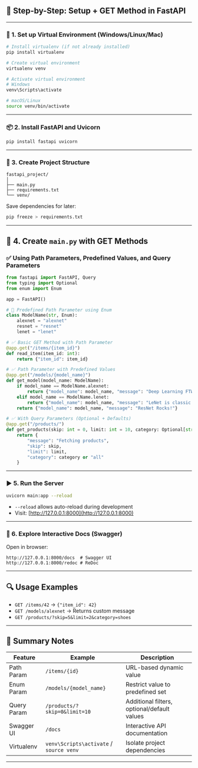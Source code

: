 ## 🚀 Step-by-Step: Setup + GET Method in FastAPI

---

### 🧪 1. Set up Virtual Environment (Windows/Linux/Mac)

```bash
# Install virtualenv (if not already installed)
pip install virtualenv

# Create virtual environment
virtualenv venv

# Activate virtual environment
# Windows
venv\Scripts\activate

# macOS/Linux
source venv/bin/activate
```

---

### 📦 2. Install FastAPI and Uvicorn

```bash
pip install fastapi uvicorn
```

---

### 📁 3. Create Project Structure

```
fastapi_project/
│
├── main.py
├── requirements.txt
└── venv/
```

Save dependencies for later:

```bash
pip freeze > requirements.txt
```

---

## 🧠 4. Create `main.py` with GET Methods

### ✅ Using **Path Parameters**, **Predefined Values**, and **Query Parameters**

```python
from fastapi import FastAPI, Query
from typing import Optional
from enum import Enum

app = FastAPI()

# 🧩 Predefined Path Parameter using Enum
class ModelName(str, Enum):
    alexnet = "alexnet"
    resnet = "resnet"
    lenet = "lenet"

# ✅ Basic GET Method with Path Parameter
@app.get("/items/{item_id}")
def read_item(item_id: int):
    return {"item_id": item_id}

# ✅ Path Parameter with Predefined Values
@app.get("/models/{model_name}")
def get_model(model_name: ModelName):
    if model_name == ModelName.alexnet:
        return {"model_name": model_name, "message": "Deep Learning FTW!"}
    elif model_name == ModelName.lenet:
        return {"model_name": model_name, "message": "LeNet is classic!"}
    return {"model_name": model_name, "message": "ResNet Rocks!"}

# ✅ With Query Parameters (Optional + Defaults)
@app.get("/products/")
def get_products(skip: int = 0, limit: int = 10, category: Optional[str] = Query(None, min_length=3)):
    return {
        "message": "Fetching products",
        "skip": skip,
        "limit": limit,
        "category": category or "all"
    }
```

---

### ▶️ 5. Run the Server

```bash
uvicorn main:app --reload
```

* `--reload` allows auto-reload during development
* Visit: [http://127.0.0.1:8000](http://127.0.0.1:8000)

---

### 📘 6. Explore Interactive Docs (Swagger)

Open in browser:

```
http://127.0.0.1:8000/docs  # Swagger UI
http://127.0.0.1:8000/redoc # ReDoc
```

---

## 🔍 Usage Examples

* `GET /items/42` → `{"item_id": 42}`
* `GET /models/alexnet` → Returns custom message
* `GET /products/?skip=5&limit=2&category=shoes`

---

## 🧾 Summary Notes

| Feature     | Example                                 | Description                                 |
| ----------- | --------------------------------------- | ------------------------------------------- |
| Path Param  | `/items/{id}`                           | URL-based dynamic value                     |
| Enum Param  | `/models/{model_name}`                  | Restrict value to predefined set            |
| Query Param | `/products/?skip=0&limit=10`            | Additional filters, optional/default values |
| Swagger UI  | `/docs`                                 | Interactive API documentation               |
| Virtualenv  | `venv\Scripts\activate` / `source venv` | Isolate project dependencies                |

---
